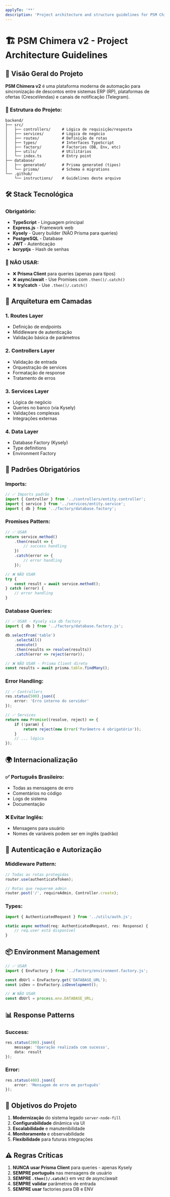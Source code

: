 ```yaml
---
applyTo: '**'
description: 'Project architecture and structure guidelines for PSM Chimera v2 backend.'
---
```


# 🏗️ PSM Chimera v2 - Project Architecture Guidelines

## 🎯 **Visão Geral do Projeto**

**PSM Chimera v2** é uma plataforma moderna de automação para sincronização de descontos entre sistemas ERP (RP), plataformas de ofertas (CresceVendas) e canais de notificação (Telegram).

### **📁 Estrutura do Projeto:**
```
backend/
├── src/
│   ├── controllers/     # Lógica de requisição/resposta
│   ├── services/        # Lógica de negócio
│   ├── routes/          # Definição de rotas
│   ├── types/           # Interfaces TypeScript
│   ├── factory/         # Factories (DB, Env, etc)
│   ├── utils/           # Utilitários
│   └── index.ts         # Entry point
├── database/
│   ├── generated/       # Prisma generated (tipos)
│   └── prisma/          # Schema e migrations
└── .github/
    └── instructions/    # Guidelines deste arquivo
```

## 🛠️ **Stack Tecnológica**

### **Obrigatório:**
- **TypeScript** - Linguagem principal
- **Express.js** - Framework web
- **Kysely** - Query builder (NÃO Prisma para queries)
- **PostgreSQL** - Database
- **JWT** - Autenticação
- **bcryptjs** - Hash de senhas

### **🚫 NÃO USAR:**
- ❌ **Prisma Client** para queries (apenas para tipos)
- ❌ **async/await** - Use Promises com `.then()/.catch()`
- ❌ **try/catch** - Use `.then()/.catch()`

## 📐 **Arquitetura em Camadas**

### **1. Routes Layer**
- Definição de endpoints
- Middleware de autenticação
- Validação básica de parâmetros

### **2. Controllers Layer**
- Validação de entrada
- Orquestração de services
- Formatação de response
- Tratamento de erros

### **3. Services Layer**
- Lógica de negócio
- Queries no banco (via Kysely)
- Validações complexas
- Integrações externas

### **4. Data Layer**
- Database Factory (Kysely)
- Type definitions
- Environment Factory

## 🔧 **Padrões Obrigatórios**

### **Imports:**
```typescript
// ✅ Imports padrão
import { Controller } from '../controllers/entity.controller';
import { service } from '../services/entity.service';
import { db } from '../factory/database.factory';
```

### **Promises Pattern:**
```typescript
// ✅ USAR
return service.method()
    .then(result => {
        // success handling
    })
    .catch(error => {
        // error handling
    });

// ❌ NÃO USAR
try {
    const result = await service.method();
} catch (error) {
    // error handling
}
```

### **Database Queries:**
```typescript
// ✅ USAR - Kysely via db factory
import { db } from '../factory/database.factory.js';

db.selectFrom('table')
    .selectAll()
    .execute()
    .then(results => resolve(results))
    .catch(error => reject(error));

// ❌ NÃO USAR - Prisma Client direto
const results = await prisma.table.findMany();
```

### **Error Handling:**
```typescript
// ✅ Controllers
res.status(500).json({
    error: 'Erro interno do servidor'
});

// ✅ Services
return new Promise((resolve, reject) => {
    if (!param) {
        return reject(new Error('Parâmetro é obrigatório'));
    }
    // ... lógica
});
```

## 🌍 **Internacionalização**

### **✅ Português Brasileiro:**
- Todas as mensagens de erro
- Comentários no código
- Logs de sistema
- Documentação

### **❌ Evitar Inglês:**
- Mensagens para usuário
- Nomes de variáveis podem ser em inglês (padrão)

## 🔐 **Autenticação e Autorização**

### **Middleware Pattern:**
```typescript
// Todas as rotas protegidas
router.use(authenticateToken);

// Rotas que requerem admin
router.post('/', requireAdmin, Controller.create);
```

### **Types:**
```typescript
import { AuthenticatedRequest } from '../utils/auth.js';

static async method(req: AuthenticatedRequest, res: Response) {
    // req.user está disponível
}
```

## 📦 **Environment Management**

```typescript
// ✅ USAR
import { EnvFactory } from '../factory/environment.factory.js';

const dbUrl = EnvFactory.get('DATABASE_URL');
const isDev = EnvFactory.isDevelopment();

// ❌ NÃO USAR
const dbUrl = process.env.DATABASE_URL;
```

## 📊 **Response Patterns**

### **Success:**
```typescript
res.status(200).json({
    message: 'Operação realizada com sucesso',
    data: result
});
```

### **Error:**
```typescript
res.status(400).json({
    error: 'Mensagem de erro em português'
});
```

## 🎯 **Objetivos do Projeto**

1. **Modernização** do sistema legado `server-node-fill`
2. **Configurabilidade** dinâmica via UI
3. **Escalabilidade** e manutenibilidade
4. **Monitoramento** e observabilidade
5. **Flexibilidade** para futuras integrações

## ⚠️ **Regras Críticas**

1. **NUNCA usar Prisma Client** para queries - apenas Kysely
2. **SEMPRE português** nas mensagens de usuário
3. **SEMPRE `.then()/.catch()`** em vez de async/await
4. **SEMPRE validar** parâmetros de entrada
5. **SEMPRE usar** factories para DB e ENV

